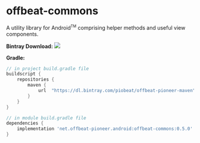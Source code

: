 # offbeat-commons

A utility library for Android<sup><small>TM</small></sup> comprising helper methods and useful view components.

**Bintray Download:** <a href="https://bintray.com/piobeat/offbeat-pioneer-maven/offbeat-commons/0.5.0/link"><img src="https://api.bintray.com/packages/piobeat/offbeat-pioneer-maven/offbeat-commons/images/download.svg?version=0.5.0"/></a>

**Gradle:**

```groovy
// in project build.gradle file
buildscript {
    repositories {
        maven {
            url  "https://dl.bintray.com/piobeat/offbeat-pioneer-maven"
        }
    }
}

// in module build.gradle file
dependencies {
    implementation 'net.offbeat-pioneer.android:offbeat-commons:0.5.0'
}
```